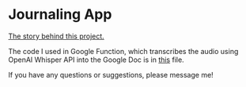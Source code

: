 # Journaling App


[The story behind this project.](https://www.vysochinam.com/posts/journaling_app/)

The code I used in Google Function, which transcribes the audio using OpenAI Whisper API into the Google Doc is in [this](https://github.com/mariavyso/journaling_app/blob/main/google_function.py) file.

If you have any questions or suggestions, please message me!


